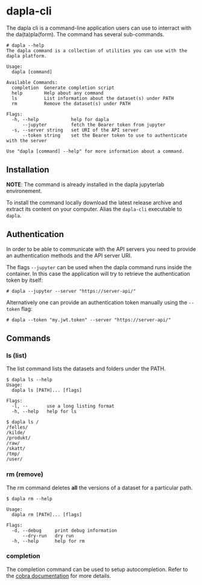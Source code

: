 # dapla-cli

The dapla cli is a command-line application users can use to interract with the da(ta)pla(form). The command 
has several sub-commands.

```
# dapla --help
The dapla command is a collection of utilities you can use with the dapla platform.

Usage:
  dapla [command]

Available Commands:
  completion  Generate completion script
  help        Help about any command
  ls          List information about the dataset(s) under PATH
  rm          Remove the dataset(s) under PATH

Flags:
  -h, --help            help for dapla
      --jupyter         fetch the Bearer token from jupyter
  -s, --server string   set URI of the API server
      --token string    set the Bearer token to use to authenticate with the server

Use "dapla [command] --help" for more information about a command.
```

## Installation

**NOTE**: The command is already installed in the dapla jupyterlab environement.

To install the command locally download the latest release archive and extract its content on your computer.
Alias the `dapla-cli` executable to `dapla`.

## Authentication

In order to be able to communicate with the API servers you need to provide an authentication methods and the API server URI. 

The flags `--jupyter` can be used when the dapla command runs inside the container. In this case the application will try to retrieve the authentication token by itself: 

`# dapla --jupyter --server "https://server-api/"`

Alternatively one can provide an authentication token manually using the `--token` flag:

`# dapla --token "my.jwt.token" --server "https://server-api/"`

## Commands

### ls (list)

The list command lists the datasets and folders under the PATH.

```
$ dapla ls --help 
Usage:
  dapla ls [PATH]... [flags]

Flags:
  -l, --       use a long listing format
  -h, --help   help for ls

$ dapla ls /
/felles/
/kilde/
/produkt/
/raw/
/skatt/
/tmp/
/user/
```

### rm (remove)

The rm command deletes **all** the versions of a dataset for a particular path.

```
$ dapla rm --help

Usage:
  dapla rm [PATH]... [flags]

Flags:
  -d, --debug     print debug information
      --dry-run   dry run
  -h, --help      help for rm
```

### completion

The completion command can be used to setup autocompletion. Refer to the [cobra documentation](https://github.com/spf13/cobra/blob/master/shell_completions.md) for more details.
